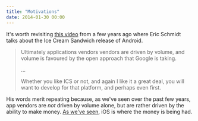 ```yaml
---
title: "Motivations"
date: 2014-01-30 00:00
---
```


It's worth revisiting [this video](http://www.youtube.com/watch?v=t02iJn5Ypio#t=41m12s) from a few years ago where Eric Schmidt talks about the Ice Cream Sandwich release of Android.

> Ultimately applications vendors vendors are driven by volume, and volume is favoured by the open approach that Google is taking.
> 
> ...
> 
> Whether you like ICS or not, and again I like it a great deal, you will want to develop for that platform, and perhaps even first.

His words merit repeating because, as we've seen over the past few years, app vendors are _not_ driven by volume alone, but are rather driven by the ability to make money. [As we've seen](http://appleinsider.com/articles/13/11/27/apples-ios-brings-developers-5x-more-revenue-per-download-than-android), iOS is where the money is being had.

<!-- more -->
